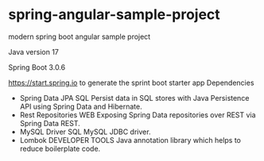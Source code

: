 # spring-angular-sample-project
modern spring boot angular sample project

Java version 17

Spring Boot 3.0.6

https://start.spring.io to generate the sprint boot starter app
Dependencies
* Spring Data JPA SQL Persist data in SQL stores with Java Persistence API using Spring Data and Hibernate. 
* Rest Repositories WEB Exposing Spring Data repositories over REST via Spring Data REST. 
* MySQL Driver SQL MySQL JDBC driver. 
* Lombok DEVELOPER TOOLS Java annotation library which helps to reduce boilerplate code.
